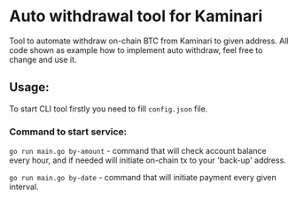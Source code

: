 # Auto withdrawal tool for Kaminari

Tool to automate withdraw on-chain BTC from Kaminari to given address. All code shown as example how to implement auto withdraw, feel free to change and use it.

## Usage:

To start CLI tool firstly you need to fill `config.json` file.

### Command to start service:

`go run main.go by-amount` - command that will check account balance every hour, and if needed will initiate on-chain tx to your 'back-up' address.

`go run main.go by-date` - command that will initiate payment every given interval.
